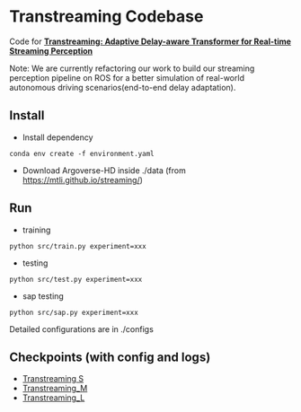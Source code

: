 # Transtreaming Codebase
Code for [**Transtreaming: Adaptive Delay-aware Transformer for Real-time Streaming Perception**](https://doi.org/10.1609/aaai.v39i10.33105)

Note: We are currently refactoring our work to build our streaming perception pipeline on ROS for a better simulation 
of real-world autonomous driving scenarios(end-to-end delay adaptation).

## Install
- Install dependency
```shell
conda env create -f environment.yaml
```
- Download Argoverse-HD inside ./data (from https://mtli.github.io/streaming/)

## Run
- training
```shell
python src/train.py experiment=xxx
```
- testing
```shell
python src/test.py experiment=xxx
```
- sap testing
```shell
python src/sap.py experiment=xxx
```

Detailed configurations are in ./configs

## Checkpoints (with config and logs)
- [Transtreaming S](https://drive.google.com/file/d/1OfvAcdvV60RfQOslg2EZZN3p6xlDje0T/view?usp=sharing)
- [Transtreaming_M](https://drive.google.com/file/d/10Jgge_1P2HKIkrgysEFUkxEDI3eIuSuz/view?usp=sharing)
- [Transtreaming_L](https://drive.google.com/file/d/1mq19Rw6FdHhCghyO4M9TXW5w8n4FvnzC/view?usp=sharing)
